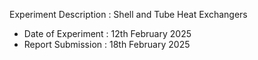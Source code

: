 Experiment Description : Shell and Tube Heat Exchangers</br>

- Date of Experiment : 12th February 2025
- Report Submission : 18th February 2025
